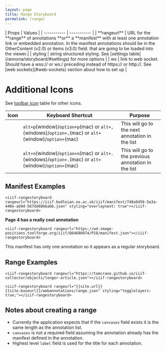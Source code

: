 ```yaml
---
layout: page
title: Range Storyboard
permalink: /range/
---
```


<style>
code {
  word-wrap: break-word;
  white-space: normal;
}
</style>
<script src="{{site.url}}{{site.baseurl}}/latest/annona.js"></script>
<link rel="stylesheet" type="text/css" href="{{site.url}}{{site.baseurl}}/latest/annona.css">
| Props      | Values |
| ----------- | ----------- |
| **rangeurl** | URL for the **range** of annotations **or** a **manifest** with at least one annotation link or embedded annotation. In the manifest annotations should be in the OtherContent (v2.0) or items (v3.0) field. that are going to be loaded into the viewer.|
| styling | string structured styling. See [settings table](/annona/storyboard/#settings) for more options |
| ws | link to web socket. Should have a wss:// or ws:/ preceding instead of https:// or http://. See [web sockets](#web-sockets) section about how to set up |

# Additional Icons
See [toolbar icon](/{{site.baseurl}}/storyboard/#toolbar-icons) table for other icons.

| Icon      | Keyboard Shortcut | Purpose |
| ----------- | ----------- | ----------- |
| <i class="fas fa-chevron-left"></i> | `alt+p`(window)/`option+p`(mac) or `alt+,`(windows)/`option+,`(mac) or  <code>alt+<i class="fas fa-arrow-left"></i></code>(window)/<code>option+<i class="fas fa-arrow-left"></i></code>(mac)| This will go to the next annotation in the list|
| <i class="fas fa-chevron-right"></i> | `alt+n`(window)/`option+n`(mac) or `alt+.`(windows)/`option+.`(mac) or  <code>alt+<i class="fas fa-arrow-right"></i></code>(window)/<code>option+<i class="fas fa-arrow-right"></i></code>(mac) | This will go to the previous annotation in the list|

## Manifest Examples

```
<iiif-rangestoryboard rangeurl="https://iiif.bodleian.ox.ac.uk/iiif/manifest/748a9d50-5a3a-440e-ab9d-567dd68b6abb.json" styling="overlaynext: true"></iiif-rangestoryboard>
```
**Page 4 has a really cool annotation**

<iiif-rangestoryboard rangeurl="https://iiif.bodleian.ox.ac.uk/iiif/manifest/748a9d50-5a3a-440e-ab9d-567dd68b6abb.json" styling="overlaynext: true"></iiif-rangestoryboard>


```
<iiif-rangestoryboard rangeurl="https://wd-image-positions.toolforge.org/iiif/Q64686074/P18/manifest.json"></iiif-rangestoryboard>
```
This manifest has only one annotation so it appears as a regular storyboard.

<iiif-rangestoryboard rangeurl="https://wd-image-positions.toolforge.org/iiif/Q64686074/P18/manifest.json"></iiif-rangestoryboard>



## Range Examples

```
<iiif-rangestoryboard rangeurl="https://tomcrane.github.io/iiif-collector/objects/longer-article.json"></iiif-rangestoryboard>
```
<iiif-rangestoryboard rangeurl="https://tomcrane.github.io/iiif-collector/objects/longer-article.json" styling="overlay"></iiif-rangestoryboard>

```
<iiif-rangestoryboard rangeurl="{{site.url}}{{site.baseurl}}/webannotations/range.json" styling="togglelayers: true;"></iiif-rangestoryboard>
```

<iiif-rangestoryboard rangeurl="{{site.baseurl}}/webannotations/range.json" styling="togglelayers: true;"></iiif-rangestoryboard>

## Notes about creating a range
- Currently the application expects that if the `canvases` field exists it is the same length as the annotation list.
- `canvases` is not a required field assuming the annotation already has the manifest defined in the annotation.
- Highest level `label` field is used for the title for each annotation.
